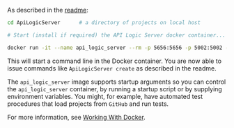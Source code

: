 As described in the [readme](https://github.com/valhuber/ApiLogicServer/blob/main/README.md):

```bash
cd ApiLogicServer      # a directory of projects on local host

# Start (install if required) the API Logic Server docker container...

docker run -it --name api_logic_server --rm -p 5656:5656 -p 5002:5002 -v ${PWD}:/localhost apilogicserver/api_logic_server
```

This will start a command line in the Docker container.
You are now able to issue commands like `ApiLogicServer create` as described in the readme.

The `api_logic_server` image supports startup arguments so you can control the `api_logic_server` container, by running a startup script or by supplying environment variables.  You might, for example, have automated test procedures that load projects from `GitHub` and run tests.

For more information, see [Working With Docker](https://github.com/valhuber/ApiLogicServer/wiki/Working-With-Docker).

